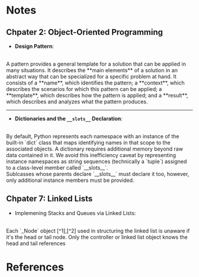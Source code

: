 # Notes

## Chpater 2: Object-Oriented Programming

- **Design Pattern**:
<br>
A pattern provides a general template for a solution that can be applied in many situations. 
It describes the **main elements** of a solution in an abstract way that can be specialized 
for a specific problem at hand. It consists of a **name**, which identifies the pattern; 
a **context**, which describes the scenarios for which this pattern can be applied; 
a **template**, which describes how the pattern is applied; 
and a **result**, which describes and analyzes what the pattern produces.
<hr>

- **Dictionaries and the `__slots__` Declaration**:
<br>
By default, Python represents each namespace with an instance of the built-in `dict` class
that maps identifying names in that scope to the associated objects. A dictionary requires
additional memory beyond raw data contained in it. We avoid this inefficiency caveat by 
representing instance namespaces as string sequences (technically a `tuple`) assigned to
a class-level member called `__slots__`.
<br>
Sublcasses whose parents declare `__slots__` must declare it too, however, only additional
instance members must be provided. 

## Chpater 7: Linked Lists

- Implemening Stacks and Queues via Linked Lists:
<br>
Each `_Node` object [^1],[^2] used in structuring the linked list is unaware if it's the head or tail node. 
Only the controller or linked list object knows the head and tail references

# References

[^1]: [`linked_queue.py#LinkedQueue#_Node`](/Goodrich/Chapter7/linked_queue.py) <br>
[^2]: [`linked_stack.py#LinkedStack#_Node`](/Goodrich/Chapter7/linked_stack.py)